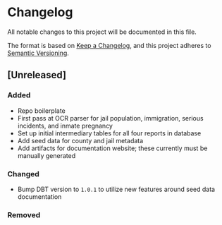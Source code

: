 # Changelog
All notable changes to this project will be documented in this file.

The format is based on [Keep a Changelog](https://keepachangelog.com/en/1.0.0/),
and this project adheres to [Semantic Versioning](https://semver.org/spec/v2.0.0.html).

## [Unreleased]

### Added
- Repo boilerplate
- First pass at OCR parser for jail population, immigration, serious incidents, and inmate pregnancy
- Set up initial intermediary tables for all four reports in database
- Add seed data for county and jail metadata
- Add artifacts for documentation website; these currently must be manually generated

### Changed
- Bump DBT version to `1.0.1` to utilize new features around seed data documentation

### Removed
